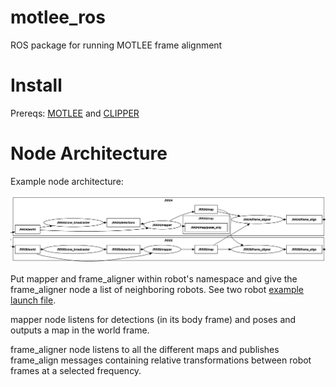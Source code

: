 # motlee_ros

ROS package for running MOTLEE frame alignment

# Install

Prereqs: [MOTLEE](https://gitlab.com/mit-acl/dmot/motlee) and [CLIPPER](https://github.com/mit-acl/clipper)

# Node Architecture

Example node architecture:

![arch](media/node_architecture.png)

Put mapper and frame_aligner within robot's namespace and give the frame_aligner node a list of neighboring robots. See two robot [example launch file](./motlee_ros/launch/two_robot_example.launch).

mapper node listens for detections (in its body frame) and poses and outputs a map in the world frame. 

frame_aligner node listens to all the different maps and publishes frame_align messages containing relative transformations between robot frames at a selected frequency.
